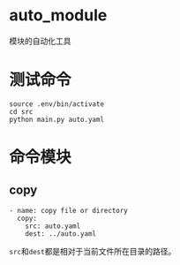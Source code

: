# auto_module
模块的自动化工具

# 测试命令
```
source .env/bin/activate
cd src
python main.py auto.yaml
```

# 命令模块
## copy
```
- name: copy file or directory
  copy:
    src: auto.yaml
    dest: ../auto.yaml
```
`src`和`dest`都是相对于当前文件所在目录的路径。
    

